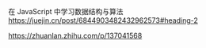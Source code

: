 在 JavaScript 中学习数据结构与算法 https://juejin.cn/post/6844903482432962573#heading-2

https://zhuanlan.zhihu.com/p/137041568
